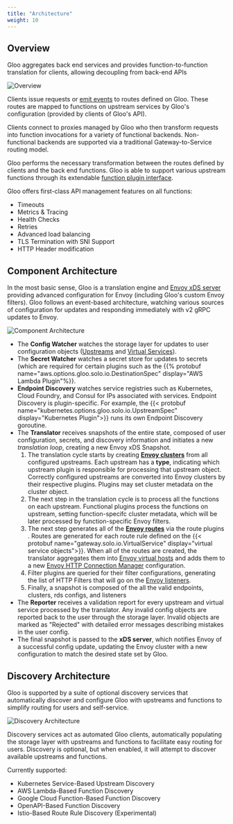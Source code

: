 ```yaml
---
title: "Architecture"
weight: 10
---
```


## Overview

Gloo aggregates back end services and provides function-to-function translation for clients, allowing decoupling from back-end APIs

![Overview](../gloo_diagram.png "High Level Architecture")

Clients issue requests or [emit events](https://github.com/solo-io/gloo-sdk-go) to routes defined on Gloo. These routes are mapped
to functions on upstream services by Gloo's configuration (provided by clients of Gloo's API).

Clients connect to proxies managed by Gloo who then transform requests into function invocations
for a variety of functional backends. Non-functional backends are supported via a traditional
Gateway-to-Service routing model.

Gloo performs the necessary transformation between the routes defined by clients and the back end functions. Gloo is able
to support various upstream functions through its extendable [function plugin interface](https://github.com/solo-io/gloo/blob/master/projects/gloo/pkg/plugins/plugin_interface.go).

Gloo offers first-class API management features on all functions:

* Timeouts
* Metrics & Tracing
* Health Checks
* Retries
* Advanced load balancing
* TLS Termination with SNI Support
* HTTP Header modification

## Component Architecture

In the most basic sense, Gloo is a translation engine and [Envoy xDS server](https://github.com/envoyproxy/data-plane-api/blob/master/xds_protocol.rst)
providing advanced configuration for Envoy (including Gloo's custom Envoy filters). Gloo follows an event-based architecture, watching various sources of configuration for updates and responding immediately with v2 gRPC updates to Envoy.

![Component Architecture](../component_architecture.png "Component Architecture")

* The **Config Watcher** watches the storage layer for updates to user configuration objects ([Upstreams](../concepts#upstreams) and [Virtual Services](../concepts#virtual-services)).
* The **Secret Watcher** watches a secret store for updates to secrets (which are required for certain plugins such as the {{% protobuf name="aws.options.gloo.solo.io.DestinationSpec" display="AWS Lambda Plugin"%}}.
* **Endpoint Discovery** watches service registries such as Kubernetes, Cloud Foundry, and Consul for IPs associated with services.
Endpoint Discovery is plugin-specific. For example, the {{< protobuf name="kubernetes.options.gloo.solo.io.UpstreamSpec" display="Kubernetes Plugin">}} runs its own Endpoint Discovery goroutine.
* The **Translator** receives snapshots of the entire state, composed of user configuration, secrets, and discovery information
and initiates a new *translation loop*, creating a new Envoy xDS Snapshot.
  1. The translation cycle starts by creating **[Envoy clusters](https://www.envoyproxy.io/docs/envoy/v1.8.0/api-v1/cluster_manager/cluster)** from all configured upstreams. Each upstream has a **type**, indicating which upstream plugin is responsible for
  processing that upstream object. Correctly configured upstreams are converted into Envoy clusters by their respective
  plugins. Plugins may set cluster metadata on the cluster object.
  1. The next step in the translation cycle is to process all the functions on each upstream. Functional plugins process
  the functions on upstream, setting function-specifc cluster metadata, which will be later processed by
  function-specific Envoy filters.
  1. The next step generates all of the **[Envoy routes](https://www.envoyproxy.io/docs/envoy/latest/api-v2/api/v2/route/route.proto.html?highlight=route)**
  via the route plugins . Routes are generated for each route rule defined on the {{< protobuf name="gateway.solo.io.VirtualService" display="virtual service objects">}}. When all of the routes are created, the translator aggregates them into
  [Envoy virtual hosts](https://www.envoyproxy.io/docs/envoy/latest/api-v2/api/v2/route/route.proto#route-virtualhost)
  and adds them to a new [Envoy HTTP Connection Manager](https://www.envoyproxy.io/docs/envoy/v1.11.2/intro/arch_overview/http/http_connection_management.html#http-connection-management)
  configuration.
  1. Filter plugins are queried for their filter configurations, generating the list of HTTP Filters that will go on the
  [Envoy listeners](https://www.envoyproxy.io/docs/envoy/latest/configuration/listeners/listeners).
  1. Finally, a snapshot is composed of the all the valid endpoints, clusters, rds configs, and listeners
* The **Reporter** receives a validation report for every upstream and virtual service processed by the translator. Any invalid
config objects are reported back to the user through the storage layer. Invalid objects are marked as "Rejected" with
detailed error messages describing mistakes in the user config.
* The final snapshot is passed to the **xDS server**, which notifies Envoy of a successful config update, updating the Envoy
cluster with a new configuration to match the desired state set by Gloo.

## Discovery Architecture

Gloo is supported by a suite of optional discovery services that automatically discover and configure Gloo with
upstreams and functions to simplify routing for users and self-service.

![Discovery Architecture](../discovery_architecture.png "Discovery Architecture")

Discovery services act as automated Gloo clients, automatically populating the storage layer with upstreams and functions
to facilitate easy routing for users. Discovery is optional, but when enabled, it will attempt to discover available
upstreams and functions.

Currently supported:

* Kubernetes Service-Based Upstream Discovery
* AWS Lambda-Based Function Discovery
* Google Cloud Function-Based Function Discovery
* OpenAPI-Based Function Discovery
* Istio-Based Route Rule Discovery (Experimental)
